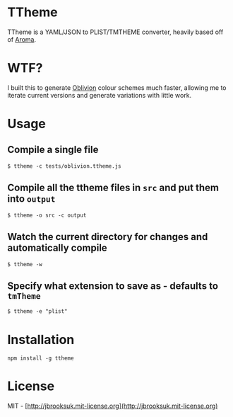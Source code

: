# TTheme

TTheme is a YAML/JSON to PLIST/TMTHEME converter, heavily based off of [Aroma](https://github.com/jisaacks/Aroma).

# WTF?
I built this to generate [Oblivion](http://github.com/jbrooksuk/Oblivion) colour schemes much faster, allowing me to iterate current versions and generate variations with little work.

# Usage

## Compile a single file
`$ ttheme -c tests/oblivion.ttheme.js`

## Compile all the ttheme files in `src` and put them into `output`
`$ ttheme -o src -c output`

## Watch the current directory for changes and automatically compile
`$ ttheme -w`

## Specify what extension to save as - defaults to `tmTheme`
`$ ttheme -e "plist"`

# Installation
`npm install -g ttheme`

# License
MIT - [http://jbrooksuk.mit-license.org](http://jbrooksuk.mit-license.org)